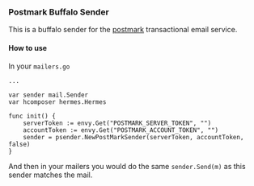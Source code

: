 ### Postmark Buffalo Sender

This is a buffalo sender for the [postmark](https://postmarkapp.com/) transactional email service.

#### How to use

In your `mailers.go`

```
...

var sender mail.Sender
var hcomposer hermes.Hermes

func init() {
	serverToken := envy.Get("POSTMARK_SERVER_TOKEN", "")
	accountToken := envy.Get("POSTMARK_ACCOUNT_TOKEN", "")
	sender = psender.NewPostMarkSender(serverToken, accountToken, false)
}
```

And then in your mailers you would do the same `sender.Send(m)` as this sender matches the mail.